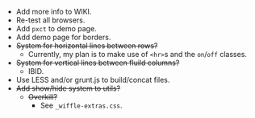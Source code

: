 * Add more info to WIKI.
* Re-test all browsers.
* Add `pxct` to demo page.
* Add demo page for borders.
* ~~System for horizontal lines between rows?~~
    * Currently, my plan is to make use of `<hr>`s and the `on`/`off` classes. 
* ~~System for vertical lines between fluild columns?~~
    * IBID.
* Use LESS and/or grunt.js to build/concat files.
* ~~Add show/hide system to utils?~~
    * ~~Overkill?~~
        * See `_wiffle-extras.css`.